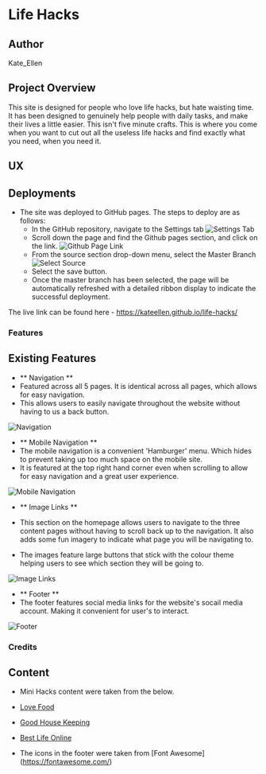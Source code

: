 # Life Hacks

## Author 
Kate_Ellen

## Project Overview 

This site is designed for people who love life hacks, but hate waisting time. It has been designed to genuinely help people with daily tasks, and make their lives a little easier. 
This isn't five minute crafts. This is where you come when you want to cut out all the useless life hacks and find exactly what you need, when you need it. 

## UX

## Deployments 

- The site was deployed to GitHub pages. The steps to deploy are as follows: 
  - In the GitHub repository, navigate to the Settings tab 
  ![Settings Tab](https://github.com/KateEllen/life-hacks/blob/master/assets/images/documentation/deployment_1.png)
  - Scroll down the page and find the Github pages section, and click on the link.
  ![Github Page Link](https://github.com/KateEllen/life-hacks/blob/master/assets/images/documentation/deployment_2.png)
  - From the source section drop-down menu, select the Master Branch
  ![Select Source](https://github.com/KateEllen/life-hacks/blob/master/assets/images/documentation/deployment_3.png)
  - Select the save button. 
  - Once the master branch has been selected, the page will be automatically refreshed with a detailed ribbon display to indicate the successful deployment. 

The live link can be found here - https://kateellen.github.io/life-hacks/

### Features 

## Existing Features 

- ** Navigation **
 - Featured across all 5 pages. It is identical across all pages, which allows for easy navigation. 
 - This allows users to easily navigate throughout the website without having to us a back button. 

 ![Navigation](https://github.com/KateEllen/life-hacks/blob/master/assets/images/documentation/life-hack-navigation.png)

- ** Mobile Navigation **
 - The mobile navigation is a convenient 'Hamburger' menu. Which hides to prevent taking up too much space on the mobile site.
 - It is featured at the top right hand corner even when scrolling to allow for easy navigation and a great user experience. 

 ![Mobile Navigation](https://github.com/KateEllen/life-hacks/blob/master/assets/images/documentation/life-hack-mobile-navigation.png)

 - ** Image Links **

  - This section on the homepage allows users to navigate to the three content pages without having to scroll back up to the navigation. It also adds some fun imagery to indicate what page you will be navigating to. 
  - The images feature large buttons that stick with the colour theme helping users to see which section they will be going to. 

![Image Links](https://github.com/KateEllen/life-hacks/blob/master/assets/images/documentation/image-links-screenshot.png)

- ** Footer **
 - The footer features social media links for the website's socail media account. Making it convenient for user's to interact. 

 ![Footer](https://github.com/KateEllen/life-hacks/blob/master/assets/images/documentation/footer-screenshot.png)

### Credits 

## Content 
-  Mini Hacks content were taken from the below. 
- [Love Food](https://www.lovefood.com/gallerylist/70590/50-food-hacks-that-are-borderline-genius)
- [Good House Keeping](https://www.goodhousekeeping.com/uk/house-and-home/household-advice/a27451631/ghi-best-cleaning-hacks-tips
)
- [Best Life Online](https://bestlifeonline.com/easy-home-hacks/)

- The icons in the footer were taken from [Font Awesome] (https://fontawesome.com/)